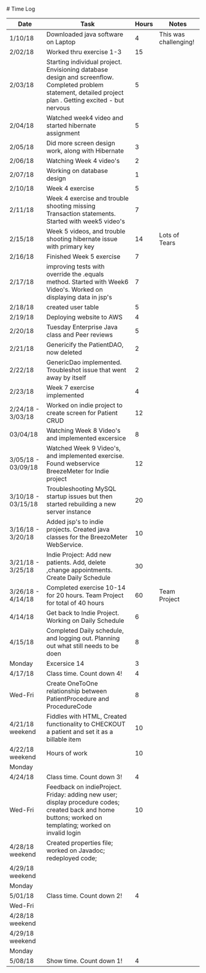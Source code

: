 ﻿﻿﻿﻿﻿﻿﻿﻿﻿﻿﻿﻿﻿﻿﻿﻿﻿﻿﻿﻿﻿# Time Log| Date | Task | Hours | Notes||------|------|-------|------|| 1/10/18| Downloaded java software on Laptop| 4 |This was challenging! ||2/02/18|Worked thru exercise 1-3|15||| 2/03/18 |Starting individual project. Envisioning database design and screenflow. Completed  problem statement, detailed project plan . Getting excited - but nervous    | 5  |   | |2/04/18| Watched week4 video and started hibernate assignment|5||2/05/18| Did more screen design work, along with Hibernate|3||2/06/18| Watching Week 4 video's|2||2/07/18|Working on database design|1||2/10/18|Week 4 exercise| 5||2/11/18|Week 4 exercise and trouble shooting missing Transaction statements. Started with week5 video's| 7| |2/15/18|Week 5 videos, and trouble shooting hibernate issue with primary key|14|Lots of Tears|2/16/18|Finished Week 5 exercise|7||2/17/18|improving tests with override the .equals method.  Started with Week6 Video's. Worked on displaying data in jsp's|7|2/18/18|created user table|5||2/19/18|Deploying website to AWS|4||2/20/18|Tuesday Enterprise Java class and Peer reviews|5||2/21/18|Genericify the PatientDAO, now deleted|2||2/22/18|GenericDao implemented.  Troubleshot issue that went away by itself|2||2/23/18|Week 7 exercise implemented|4|2/24/18 - 3/03/18|Worked on indie project to create screen for Patient CRUD|12|03/04/18|Watching Week 8 Video's and implemented excersice|8||3/05/18 - 03/09/18|Watched Week 9 Video's, and implemented exercise. Found webservice BreezeMeter for Indie project|12||3/10/18 - 03/15/18| Troubleshooting MySQL startup issues but then started rebuilding a new server instance|20||3/16/18 - 3/20/18|Added jsp's to indie projects.  Created java classes for the BreezoMeter WebService.|10||3/21/18 - 3/25/18|Indie Project:  Add new patients.  Add, delete ,change appointments.  Create Daily Schedule|30||3/26/18 - 4/14/18|Completed exercise 10-14  for 20 hours. Team Project for total of 40 hours|60 | Team Project|4/14/18| Get back to Indie Project. Working on Daily Schedule|6||4/15/18| Completed Daily schedule, and logging out. Planning out what still needs to be doen|8||Monday|Excersice 14|3||4/17/18|Class time. Count down 4! |4||Wed-Fri|Create OneToOne relationship between PatientProcedure and ProcedureCode|8|4/21/18 weekend|Fiddles with HTML, Created functionality to CHECKOUT a patient and set it as a billable item |10||4/22/18 weekend|Hours of work|10||Monday||4/24/18| Class time. Count down 3!|4||Wed-Fri|Feedback on indieProject.  Friday: adding new user;  display procedure codes; created back and home buttons; worked on templating;  worked on invalid login | 10|4/28/18 weekend|Created properties file; worked on Javadoc; redeployed code; |4/29/18 weekend||Monday||5/01/18| Class time. Count down 2!|4||Wed-Fri||4/28/18 weekend||4/29/18 weekend||Monday|5/08/18| Show time. Count down 1!|4|